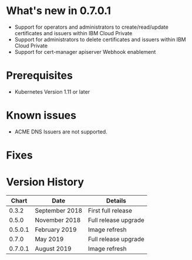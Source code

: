 # What's new in 0.7.0.1
* Support for operators and administrators to create/read/update certificates and issuers within IBM Cloud Private
* Support for administrators to delete certificates and issuers within IBM Cloud Private
* Support for cert-manager apiserver Webhook enablement

# Prerequisites
* Kubernetes Version 1.11 or later

# Known issues
* ACME DNS Issuers are not supported.

# Fixes

# Version History
| Chart   | Date               | Details                           |
| ------- | ------------------ | --------------------------------- |
| 0.3.2   | September 2018     | First full release                |
| 0.5.0   | November 2018      | Full release upgrade              |
| 0.5.0.1 | February 2019      | Image refresh                     |
| 0.7.0   | May 2019           | Full release upgrade              |
| 0.7.0.1 | August 2019        | Image refresh                     |
